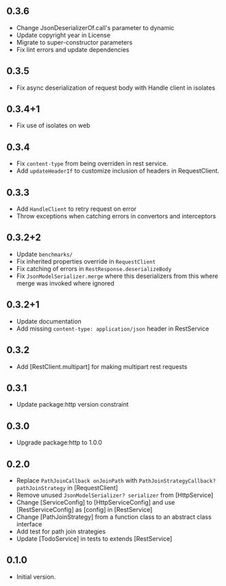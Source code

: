 ## 0.3.6

- Change JsonDeserializerOf.call's parameter to dynamic
- Update copyright year in License
- Migrate to super-constructor parameters
- Fix lint errors and update dependencies

## 0.3.5

- Fix async deserialization of request body with Handle client in isolates

## 0.3.4+1

- Fix use of isolates on web

## 0.3.4

- Fix `content-type` from being overriden in rest service.
- Add `updateHeaderIf` to customize inclusion of headers in RequestClient.

## 0.3.3

- Add `HandleClient` to retry request on error
- Throw exceptions when catching errors in convertors and interceptors

## 0.3.2+2

- Update `benchmarks/`
- Fix inherited properties override in `RequestClient`
- Fix catching of errors in `RestResponse.deserializeBody`
- Fix `JsonModelSerializer.merge` where this deserializers from this where merge was invoked where ignored

## 0.3.2+1

- Update documentation
- Add missing `content-type: application/json` header in RestService

## 0.3.2

- Add [RestClient.multipart] for making multipart rest requests

## 0.3.1

- Update package:http version constraint

## 0.3.0

- Upgrade package:http to 1.0.0

## 0.2.0

- Replace `PathJoinCallback onJoinPath` with `PathJoinStrategyCallback? pathJoinStrategy` in [RequestClient]
- Remove unused `JsonModelSerializer? serializer` from [HttpService]
- Change [ServiceConfig] to [HttpServiceConfig] and use [RestServiceConfig] as [config] in [RestService]
- Change [PathJoinStrategy] from a function class to an abstract class interface
- Add test for path join strategies
- Update [TodoService] in tests to extends [RestService]

## 0.1.0

- Initial version.
